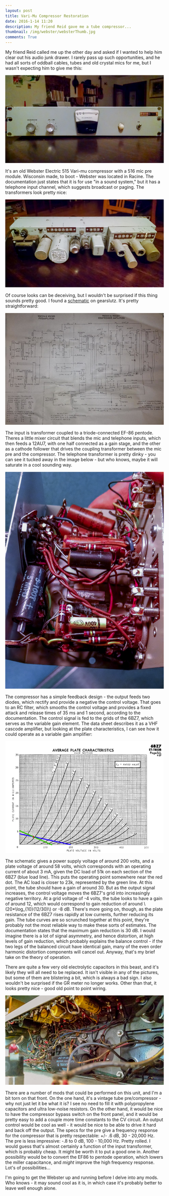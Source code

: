 ```yaml
---
layout: post
title: Vari-Mu Compressor Restoration
date: 2016-1-14 11:20 
description: My friend Reid gave me a tube compressor...
thumbnail: /img/webster/websterThumb.jpg
comments: True
---
```

<script src='https://cdn.mathjax.org/mathjax/latest/MathJax.js?config=TeX-AMS-MML_HTMLorMML'></script>
My friend Reid called me up the other day and asked if I wanted to help him clear out his audio junk drawer. I rarely pass up such opportunities, and he had all sorts of oddball cables, tubes and old crystal mics for me, but I wasn't expecting him to give me this:

![webster1](/img/webster/webster1.jpg)

It's an old Webster Electric 515 Vari-mu compressor with a 516 mic pre module. Wisconsin made, to boot - Webster was located in Racine. The documentation just states that it is for use "in a sound system," but it has a telephone input channel, which suggests broadcast or paging. The transformers look pretty nice:
 
![webster2](/img/webster/webster2.jpg)

Of course looks can be deceiving, but I wouldn't be surprised if this thing sounds pretty good. I found a <a href="https://www.gearslutz.com/board/attachments/so-much-gear-so-little-time/361859d1378597678-webster-wsc-681-515-vintage-compressor-photo-3.jpg">schematic</a> on gearslutz. It's pretty straightforward:

![schematic](/img/webster/schematic.jpg)

The input is transformer coupled to a triode-connected EF-86 pentode. Theres a little mixer circuit that blends the mic and telephone inputs, which then feeds a 12AU7, with one half connected as a gain stage, and the other as a cathode follower that drives the coupling transformer between the mic pre and the compressor. The telephone transformer is pretty dinky - you can see it tucked away in the image below - but who knows, maybe it will saturate in a cool sounding way. 

![micPre](/img/webster/webster6.jpg)

The compressor has a simple feedback design - the output feeds two diodes, which rectify and provide a negative the control voltage. That goes to an RC filter, which smooths the control voltage and provides a fixed attack and release times of 35 ms and 1 second, according to the documentation. The control signal is fed to the grids of the 6BZ7, which serves as the variable gain element. The data sheet describes it as a VHF cascode amplifier, but looking at the plate characteristics, I can see how it could operate as a variable gain amplifier:

![eqWindow](/img/webster/tubecurve.jpg)

The schematic gives a power supply voltage of around 200 volts, and a plate voltage of around 58 volts, which corresponds with an operating current of about 3 mA, given the DC load of 51k on each section of the 6BZ7 (blue load line). This puts the operating point somewhere near the red dot. The AC load is closer to 23k, represented by the green line. At this point, the tube should have a gain of around 30. But as the output signal increases, the control voltage moves the 6BZ7's grid into increasingly negative territory. At a grid voltage of -4 volts, the tube looks to have a gain of around 12, which would correspond to gain reduction of around \\(20*\log_{10}(12/30)\\) or -8 dB. There's more going on, though, as the plate resistance of the 6BZ7 rises rapidly at low currents, further reducing its gain. The tube curves are so scrunched together at this point, they're probably not the most reliable way to make these sorts of estimates. The documentation states that the maximum gain reduction is 30 dB. I would imagine there is a lot of signal asymmetry, and hence distortion, at high levels of gain reduction, which probably explains the balance control - if the two legs of the balanced circuit have identical gain, many of the even order harmonic distortion components will cancel out. Anyway, that's my brief take on the theory of operation. 

There are quite a few very old electrolytic capacitors in this beast, and it's likely they will all need to be replaced. It isn't visible in any of the pictures, but some of them are blistering a bit, which is always a bad sign. I also wouldn't be surprised if the GR meter no longer works. Other than that, it looks pretty nice - good old point to point wiring. 

![tool](/img/webster/webster5.jpg)

There are a number of mods that could be performed on this unit, and I'm a bit torn on that front. On the one hand, it's a vintage tube pre/compressor - why not just let it be what it is? I see no need to fill it with polypropylene capacitors and ultra low-noise resistors. On the other hand, it would be nice to have the compressor bypass switch on the front panel, and it would be pretty easy to add a couple more time constants to the CV circuit. An output control would be cool as well - it would be nice to be able to drive it hard and back off the output. The specs for the pre give a frequency response for the compressor that is pretty respectable: +/- .6 dB, 30 - 20,000 Hz. The pre is less impressive: -.8 to 0 dB, 100 - 10,000 Hz. Pretty rolled. I would guess that's almost certainly a function of the input transformer, which is probably cheap. It might be worth it to put a good one in. Another possibility would be to convert the EF86 to pentode operation, which lowers the miller capacitance, and *might* improve the high frequency response. Lot's of possibilities... 

I'm going to get the Webster up and running before I delve into any mods. Who knows - it may sound cool as it is, in which case it's probably better to leave well enough alone. 